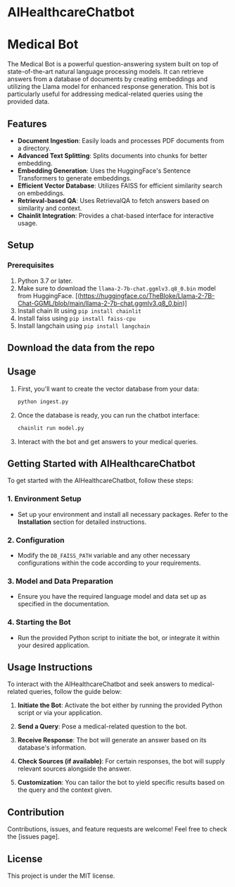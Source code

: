 # AIHealthcareChatbot

# Medical Bot

The Medical Bot is a powerful question-answering system built on top of state-of-the-art natural language processing models. It can retrieve answers from a database of documents by creating embeddings and utilizing the Llama model for enhanced response generation. This bot is particularly useful for addressing medical-related queries using the provided data.

## Features

- **Document Ingestion**: Easily loads and processes PDF documents from a directory.
- **Advanced Text Splitting**: Splits documents into chunks for better embedding.
- **Embedding Generation**: Uses the HuggingFace's Sentence Transformers to generate embeddings.
- **Efficient Vector Database**: Utilizes FAISS for efficient similarity search on embeddings.
- **Retrieval-based QA**: Uses RetrievalQA to fetch answers based on similarity and context.
- **Chainlit Integration**: Provides a chat-based interface for interactive usage.

## Setup

### Prerequisites

1. Python 3.7 or later.
2. Make sure to download the `llama-2-7b-chat.ggmlv3.q8_0.bin` model from HuggingFace. [(https://huggingface.co/TheBloke/Llama-2-7B-Chat-GGML/blob/main/llama-2-7b-chat.ggmlv3.q8_0.bin)] 
3. Install chain lit using `pip install chainlit`
4. Install faiss using `pip install faiss-cpu`
5. Install langchain using `pip install langchain`

## Download the data from the repo

## Usage

1. First, you'll want to create the vector database from your data:
   ```bash
   python ingest.py
2. Once the database is ready, you can run the chatbot interface:
   ```bash
   chainlit run model.py
3. Interact with the bot and get answers to your medical queries.

## Getting Started with AIHealthcareChatbot

To get started with the AIHealthcareChatbot, follow these steps:

### 1. Environment Setup

- Set up your environment and install all necessary packages. Refer to the **Installation** section for detailed instructions.

### 2. Configuration

- Modify the `DB_FAISS_PATH` variable and any other necessary configurations within the code according to your requirements.

### 3. Model and Data Preparation

- Ensure you have the required language model and data set up as specified in the documentation.

### 4. Starting the Bot

- Run the provided Python script to initiate the bot, or integrate it within your desired application.

## Usage Instructions

To interact with the AIHealthcareChatbot and seek answers to medical-related queries, follow the guide below:

1. **Initiate the Bot**: Activate the bot either by running the provided Python script or via your application.

2. **Send a Query**: Pose a medical-related question to the bot.

3. **Receive Response**: The bot will generate an answer based on its database's information.

4. **Check Sources (if available)**: For certain responses, the bot will supply relevant sources alongside the answer.

5. **Customization**: You can tailor the bot to yield specific results based on the query and the context given.

## Contribution

Contributions, issues, and feature requests are welcome! Feel free to check the [issues page].

## License

This project is under the MIT license.
